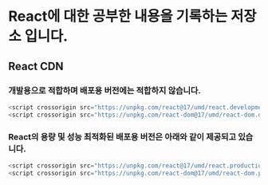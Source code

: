 # React에 대한 공부한 내용을 기록하는 저장소 입니다.

## React CDN 

### 개발용으로 적합하며 배포용 버전에는 적합하지 않습니다.
```js
<script crossorigin src="https://unpkg.com/react@17/umd/react.development.js"></script>
<script crossorigin src="https://unpkg.com/react-dom@17/umd/react-dom.development.js"></script>
```

### React의 용량 및 성능 최적화된 배포용 버전은 아래와 같이 제공되고 있습니다.
```js
<script crossorigin src="https://unpkg.com/react@17/umd/react.production.min.js"></script>
<script crossorigin src="https://unpkg.com/react-dom@17/umd/react-dom.production.min.js"></script>
```

